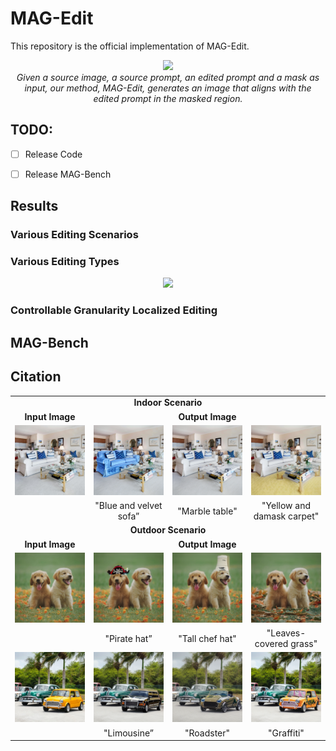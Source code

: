 # MAG-Edit

This repository is the official implementation of MAG-Edit.

<p align="center">
<img src="assets/teaser.png" width="1080px"/>  
<br>
<em>Given a source image, a source prompt, an edited prompt and a mask as input, our method, MAG-Edit, generates an image that aligns with the edited prompt in the masked region.</em>
</p>

 

## TODO:
- [ ] Release Code
- [ ] Release MAG-Bench



## Results

### Various Editing Scenarios

<table class="center">
 <tr>
  <td style="text-align:center;" colspan="4"><b>Indoor Scenario</b></td>
</tr>
<tr>
  <td style="text-align:center;"><b>Input Image</b></td>
  <td style="text-align:center;" colspan="3"><b>Output Image</b></td>
</tr>
<tr>
  <td><img src="assets/editing_scenarios/indoor/source.jpg"></td>
  <td><img src="assets/editing_scenarios/indoor/sofa.png"></td>
  <td><img src="assets/editing_scenarios/indoor/table.png"></td>              
  <td><img src="assets/editing_scenarios/indoor/carpet.png"></td>
</tr>
<tr>
  <td width=25% style="text-align:center;color:gray;"></td>
  <td width=25% style="text-align:center;">"Blue and velvet sofa”</td>
  <td width=25% style="text-align:center;">"Marble table"</td>
  <td width=25% style="text-align:center;">"Yellow and damask carpet"</td>
</tr>
 <tr>
  <td style="text-align:center;" colspan="4"><b>Outdoor Scenario</b></td>
</tr>
<tr>
  <td style="text-align:center;"><b>Input Image</b></td>
  <td style="text-align:center;" colspan="3"><b>Output Image</b></td>
</tr>
<tr>
  <td><img src="assets/editing_scenarios/outdoor/1/source.jpg"></td>
  <td><img src="assets/editing_scenarios/outdoor/1/hat1.png"></td>
  <td><img src="assets/editing_scenarios/outdoor/1/hat2.png"></td>              
  <td><img src="assets/editing_scenarios/outdoor/1/grass.png"></td>
</tr>
<tr>
  <td width=25% style="text-align:center;color:gray;"></td>
  <td width=25% style="text-align:center;">"Pirate hat”</td>
  <td width=25% style="text-align:center;">"Tall chef hat"</td>
  <td width=25% style="text-align:center;">"Leaves-covered grass"</td>
</tr>
<tr>
  <td><img src="assets/editing_scenarios/outdoor/2/source.jpg"></td>
  <td><img src="assets/editing_scenarios/outdoor/2/limousine.png"></td>
  <td><img src="assets/editing_scenarios/outdoor/2/roadster.png"></td>              
  <td><img src="assets/editing_scenarios/outdoor/2/graffiti.png"></td>
</tr>
<tr>
  <td width=25% style="text-align:center;color:gray;"></td>
  <td width=25% style="text-align:center;">"Limousine”</td>
  <td width=25% style="text-align:center;">"Roadster"</td>
  <td width=25% style="text-align:center;">"Graffiti"</td>
</tr>



### Various Editing Types

<p align="center">
<img src="assets/editing_types.png" width="1080px"/>  



### Controllable Granularity  Localized Editing  









## MAG-Bench









## Citation